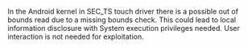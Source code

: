 In the Android kernel in SEC_TS touch driver there is a possible out of bounds read due to a missing bounds check. This could lead to local information disclosure with System execution privileges needed. User interaction is not needed for exploitation.